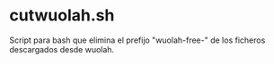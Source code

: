 # cutwuolah.sh
Script para bash que elimina el prefijo "wuolah-free-" de los ficheros descargados desde wuolah.
